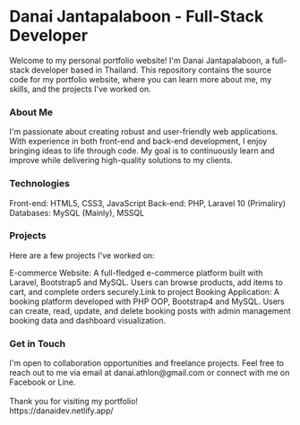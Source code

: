 <h1>Danai Jantapalaboon - Full-Stack Developer</h1>
Welcome to my personal portfolio website! I'm Danai Jantapalaboon, a full-stack developer based in Thailand. This repository contains the source code for my portfolio website, where you can learn more about me, my skills, and the projects I've worked on.

<h3>About Me</h3>
I'm passionate about creating robust and user-friendly web applications. With experience in both front-end and back-end development, I enjoy bringing ideas to life through code. My goal is to continuously learn and improve while delivering high-quality solutions to my clients.

<h3>Technologies</h3>
Front-end: HTML5, CSS3, JavaScript
Back-end: PHP, Laravel 10 (Primaliry)
Databases: MySQL (Mainly), MSSQL

<h3>Projects</h3>
Here are a few projects I've worked on:

E-commerce Website: A full-fledged e-commerce platform built with Laravel, Bootstrap5 and MySQL. Users can browse products, add items to cart, and complete orders securely.Link to project
Booking Application: A booking platform developed with PHP OOP, Bootstrap4 and MySQL. Users can create, read, update, and delete booking posts with admin management booking data and dashboard visualization.

<h3>Get in Touch</h3>
I'm open to collaboration opportunities and freelance projects. Feel free to reach out to me via email at danai.athlon@gmail.com or connect with me on Facebook or Line.
<br><br>
Thank you for visiting my portfolio!
<br>
https://danaidev.netlify.app/
